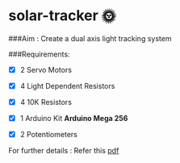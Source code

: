 # solar-tracker :sun_with_face:
###Aim : Create a dual axis light tracking system

###Requirements:
- [x] 2 Servo Motors
- [x] 4 Light Dependent Resistors
- [x] 4 10K Resistors
- [x] 1 Arduino Kit **Arduino Mega 256**
- [x] 2 Potentiometers



For further details : Refer this [pdf](https://github.com/iamrkg31/solar-tracker/blob/master/Group13_Solar_Tracker.pdf)
